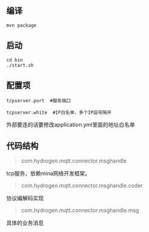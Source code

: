 ## 编译
```
mvn package
```
## 启动
```
cd bin
./start.sh
```
## 配置项

```
tcpserver.port  #服务端口

tcpserver.white  #IP白名单，多个IP逗号隔开
```

外部要连的话要修改application.yml里面的地址白名单

## 代码结构

> com.hydrogen.mqtt.connector.msghandle 

tcp服务，依赖mina网络开发框架。

> com.hydrogen.mqtt.connector.msghandle.coder 

协议编解码实现

> com.hydrogen.mqtt.connector.msghandle.msg

具体的业务消息 
